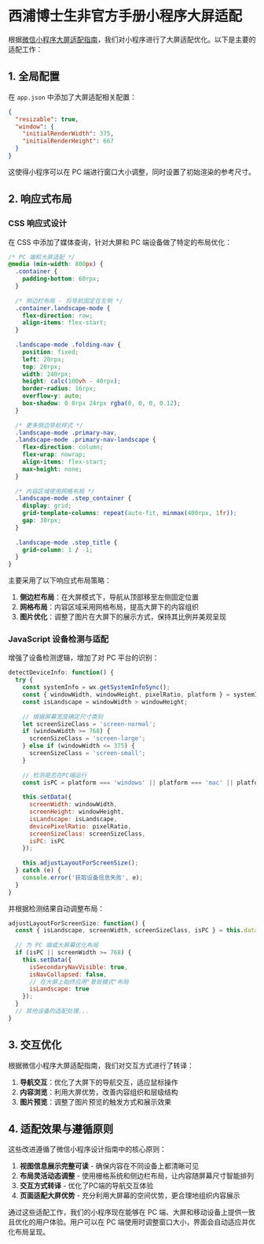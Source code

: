 # 西浦博士生非官方手册小程序大屏适配

根据[微信小程序大屏适配指南](https://developers.weixin.qq.com/miniprogram/design/adapt.html#开发者适配设计指引)，我们对小程序进行了大屏适配优化。以下是主要的适配工作：

## 1. 全局配置

在 `app.json` 中添加了大屏适配相关配置：

```json
{
  "resizable": true,
  "window": {
    "initialRenderWidth": 375,
    "initialRenderHeight": 667
  }
}
```

这使得小程序可以在 PC 端进行窗口大小调整，同时设置了初始渲染的参考尺寸。

## 2. 响应式布局

### CSS 响应式设计

在 CSS 中添加了媒体查询，针对大屏和 PC 端设备做了特定的布局优化：

```css
/* PC 端和大屏适配 */
@media (min-width: 800px) {
  .container {
    padding-bottom: 60rpx;
  }
  
  /* 侧边栏布局 - 将导航固定在左侧 */
  .container.landscape-mode {
    flex-direction: row;
    align-items: flex-start;
  }
  
  .landscape-mode .folding-nav {
    position: fixed;
    left: 20rpx;
    top: 20rpx;
    width: 240rpx;
    height: calc(100vh - 40rpx);
    border-radius: 16rpx;
    overflow-y: auto;
    box-shadow: 0 8rpx 24rpx rgba(0, 0, 0, 0.12);
  }
  
  /* 更多侧边导航样式 */
  .landscape-mode .primary-nav, 
  .landscape-mode .primary-nav-landscape {
    flex-direction: column;
    flex-wrap: nowrap;
    align-items: flex-start;
    max-height: none;
  }
  
  /* 内容区域使用网格布局 */
  .landscape-mode .step_container {
    display: grid;
    grid-template-columns: repeat(auto-fit, minmax(400rpx, 1fr));
    gap: 30rpx;
  }
  
  .landscape-mode .step_title {
    grid-column: 1 / -1;
  }
}
```

主要采用了以下响应式布局策略：

1. **侧边栏布局**：在大屏模式下，导航从顶部移至左侧固定位置
2. **网格布局**：内容区域采用网格布局，提高大屏下的内容组织
3. **图片优化**：调整了图片在大屏下的展示方式，保持其比例并美观呈现

### JavaScript 设备检测与适配

增强了设备检测逻辑，增加了对 PC 平台的识别：

```javascript
detectDeviceInfo: function() {
  try {
    const systemInfo = wx.getSystemInfoSync();
    const { windowWidth, windowHeight, pixelRatio, platform } = systemInfo;
    const isLandscape = windowWidth > windowHeight;
    
    // 根据屏幕宽度确定尺寸类别
    let screenSizeClass = 'screen-normal';
    if (windowWidth >= 768) {
      screenSizeClass = 'screen-large';
    } else if (windowWidth <= 375) {
      screenSizeClass = 'screen-small';
    }
    
    // 检测是否在PC端运行
    const isPC = platform === 'windows' || platform === 'mac' || platform === 'devtools';
    
    this.setData({
      screenWidth: windowWidth,
      screenHeight: windowHeight,
      isLandscape: isLandscape,
      devicePixelRatio: pixelRatio,
      screenSizeClass: screenSizeClass,
      isPC: isPC
    });
    
    this.adjustLayoutForScreenSize();
  } catch (e) {
    console.error('获取设备信息失败', e);
  }
}
```

并根据检测结果自动调整布局：

```javascript
adjustLayoutForScreenSize: function() {
  const { isLandscape, screenWidth, screenSizeClass, isPC } = this.data;
  
  // 为 PC 端或大屏幕优化布局
  if (isPC || screenWidth >= 768) {
    this.setData({
      isSecondaryNavVisible: true,
      isNavCollapsed: false,
      // 在大屏上始终应用"景观模式"布局
      isLandscape: true
    });
  }
  // 其他设备的适配处理...
}
```

## 3. 交互优化

根据微信小程序大屏适配指南，我们对交互方式进行了转译：

1. **导航交互**：优化了大屏下的导航交互，适应鼠标操作
2. **内容浏览**：利用大屏优势，改善内容组织和层级结构
3. **图片预览**：调整了图片预览的触发方式和展示效果

## 4. 适配效果与遵循原则

这些改进遵循了微信小程序设计指南中的核心原则：

1. **视图信息展示完整可读** - 确保内容在不同设备上都清晰可见
2. **布局灵活动态调整** - 使用栅格系统和侧边栏布局，让内容随屏幕尺寸智能排列
3. **交互方式转译** - 优化了PC端的导航交互体验
4. **页面适配大屏优势** - 充分利用大屏幕的空间优势，更合理地组织内容展示

通过这些适配工作，我们的小程序现在能够在 PC 端、大屏和移动设备上提供一致且优化的用户体验。用户可以在 PC 端使用时调整窗口大小，界面会自动适应并优化布局呈现。